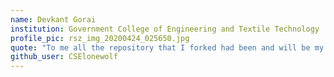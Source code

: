 ```yaml
---
name: Devkant Gorai 
institution: Government College of Engineering and Textile Technology
profile_pic: rsz_img_20200424_025650.jpg
quote: "To me all the repository that I forked had been and will be my teacher for ever" 
github_user: CSElonewolf
---
```

